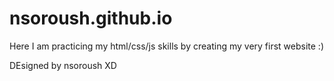 # nsoroush.github.io
Here I am practicing my html/css/js skills by creating my very first website :)

DEsigned by nsoroush XD

